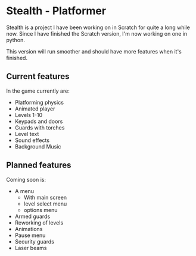 # Stealth - Platformer

Stealth is a project I have been working on in Scratch for quite a long while now.
Since I have finished the Scratch version, I'm now working on one in python.

This version will run smoother and should have more features when it's finished.

## Current features
In the game currently are:
- Platforming physics
- Animated player
- Levels 1-10
- Keypads and doors
- Guards with torches
- Level text
- Sound effects
- Background Music

## Planned features
Coming soon is:
- A menu
  * With main screen
  * level select menu
  * options menu
- Armed guards
- Reworking of levels
- Animations
- Pause menu
- Security guards
- Laser beams
